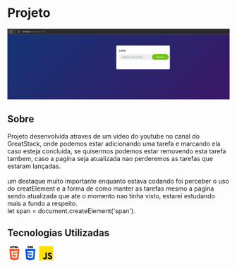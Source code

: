 # Projeto
<img src="design/designProjeto.gif">

## Sobre
Projeto desenvolvida atraves de um video do youtube no canal do GreatStack, onde podemos estar adicionando uma tarefa e marcando ela caso esteja concluida, se quisermos podemos estar removendo esta tarefa tambem, caso a pagina seja atualizada nao perderemos as tarefas que estaram lançadas. <br> <br>
um destaque muito importante enquanto estava codando foi perceber o uso do creatElement  e  a forma de como manter as tarefas mesmo a pagina sendo atualizada que ate o momento nao tinha visto, estarei estudando mais a fundo a respeito. <br>
let span = document.createElement('span').

## Tecnologias Utilizadas
<img src="design/html-5.png">

<img src="design/css-3 (1).png">

<img src="design/js.png">
